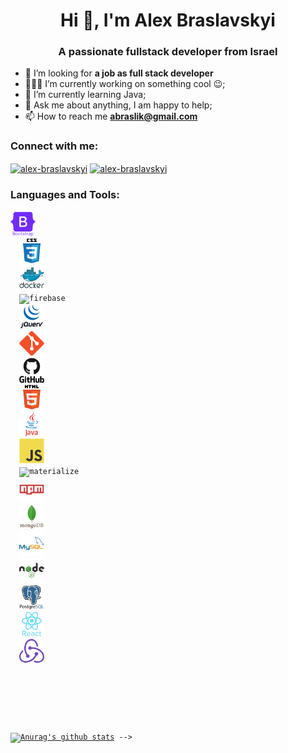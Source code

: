 <h1 align="center">Hi 👋, I'm Alex Braslavskyi</h1>
<h3 align="center">A passionate fullstack developer from Israel</h3>
<p>

- 🤝 I’m looking for **a job as full stack developer**
- 👨🏽‍💻 I’m currently working on something cool :wink:;
- 🌱 I’m currently learning Java; 
- 💬 Ask me about anything, I am happy to help;
- 📫 How to reach me **abraslik@gmail.com**

<h3 align="left">Connect with me:</h3>
<p align="left">

<a href="http://linkedin.com/in/alex-braslavskyi-0a892318a" target="blank"><img align="center" src="https://cdn.jsdelivr.net/npm/simple-icons@3.0.1/icons/linkedin.svg" alt="alex-braslavskyi" height="30" width="40" /></a>
<a href="https://www.facebook.com/profile.php?id=100000646318402" target="blank"><img align="center" src="https://cdn.jsdelivr.net/npm/simple-icons@3.0.1/icons/facebook.svg" alt="alex-braslavskyi" height="30" width="40" /></a>

</p>

<h3 align="left">Languages and Tools:</h3>
<p align="left">
  <code><img  width="40" height="40" 
  <img src="https://raw.githubusercontent.com/devicons/devicon/master/icons/bootstrap/bootstrap-plain-wordmark.svg" alt="bootstrap" width="40" height="40"/>
  <img src="https://raw.githubusercontent.com/devicons/devicon/master/icons/css3/css3-original-wordmark.svg" alt="css3" width="40" height="40"/> 
  <img src="https://raw.githubusercontent.com/devicons/devicon/master/icons/docker/docker-original-wordmark.svg" alt="docker" width="40" height="40"/>
  <img src="https://www.vectorlogo.zone/logos/firebase/firebase-icon.svg" alt="firebase" width="40" height="40"/>  
  <img src="https://raw.githubusercontent.com/devicons/devicon/master/icons/jquery/jquery-original-wordmark.svg" alt="jquery" width="40" height="40"/>  
  <img src="https://raw.githubusercontent.com/devicons/devicon/master/icons/git/git-original.svg" alt="git" width="40" height="40"/> 
  <img src="https://raw.githubusercontent.com/devicons/devicon/master/icons/github/github-original-wordmark.svg" alt="git" width="40" height="40"/> 
  <img src="https://raw.githubusercontent.com/devicons/devicon/master/icons/html5/html5-original-wordmark.svg" alt="html5" width="40" height="40"/>
  <img src="https://raw.githubusercontent.com/devicons/devicon/master/icons/java/java-original-wordmark.svg" alt="java" width="40" height="40"/> 
  <img src="https://raw.githubusercontent.com/devicons/devicon/master/icons/javascript/javascript-original.svg" alt="javascript" width="40" height="40"/> 
  <img src="https://raw.githubusercontent.com/prplx/svg-logos/5585531d45d294869c4eaab4d7cf2e9c167710a9/svg/materialize.svg" alt="materialize" width="40" height="40"/>
  <img src="https://raw.githubusercontent.com/devicons/devicon/master/icons/npm/npm-original-wordmark.svg" alt="npm" width="40" height="40"/>
  <img src="https://raw.githubusercontent.com/devicons/devicon/master/icons/mongodb/mongodb-original-wordmark.svg" alt="mongodb" width="40" height="40"/>
  <img src="https://raw.githubusercontent.com/devicons/devicon/master/icons/mysql/mysql-original-wordmark.svg" alt="mysql" width="40" height="40"/> 
  <img src="https://raw.githubusercontent.com/devicons/devicon/master/icons/nodejs/nodejs-original-wordmark.svg" alt="nodejs" width="40" height="40"/> 
  <img src="https://raw.githubusercontent.com/devicons/devicon/master/icons/postgresql/postgresql-original-wordmark.svg" alt="postgresql" width="40" height="40"/> 
  <img src="https://raw.githubusercontent.com/devicons/devicon/master/icons/react/react-original-wordmark.svg" alt="react" width="40" height="40"/> 
  <img src="https://raw.githubusercontent.com/devicons/devicon/master/icons/redux/redux-original.svg" alt="redux" width="40" height="40"/> 
</p><p align="center">
  </p>

[![Anurag's github stats](https://github-readme-stats.vercel.app/api?username=braslik)](https://github.com/anuraghazra/github-readme-stats)
-->

